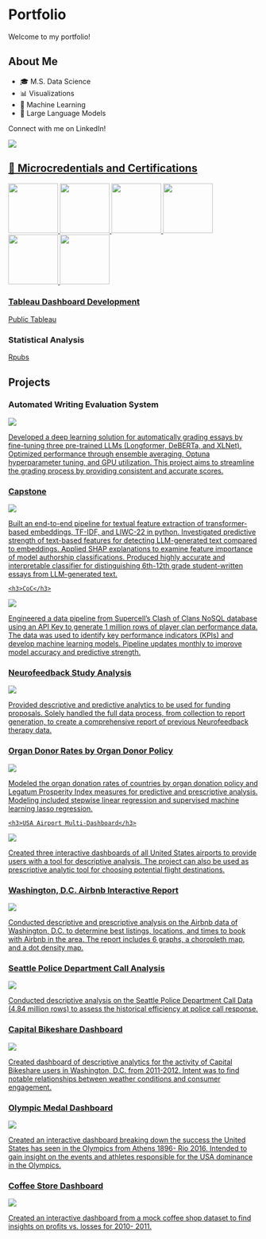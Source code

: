 # Portfolio
Welcome to my portfolio! 

## About Me

- 🎓 M.S. Data Science
- 📊 Visualizations
- 🤖 Machine Learning
- 🧠 Large Language Models

Connect with me on LinkedIn!

<a href="https://www.linkedin.com/in/nolan-clark-a64bb11b3" /> <img src="https://img.shields.io/badge/LinkedIn-0077B5?style=for-the-badge&logo=linkedin&logoColor=white" />

## 🏅 Microcredentials and Certifications
<div id="badges">
  <a href="https://www.credly.com/badges/23ffda28-43da-46e1-805a-45921bc853ad/public_url"/>
    <img src="assets/AWS.png" width="100" height="100"/>

  <a href="https://www.credly.com/badges/e756d768-2b66-4798-bdff-56fb3adf9b97/public_url"/>
    <img src="assets/SAS_BI.png" width="100" height="100"/>

  <a href="https://api.badgr.io/public/assertions/cBcL_EjlS8ejNJHTCBrbKA"/>
    <img src="assets/python_viz.png" width="100" height="100"/>

  <a href="https://api.badgr.io/public/assertions/Mo60voI8QpaLSmW4RLp48w"/>
    <img src="assets/R_viz.png" width="100" height="100"/>

  <a href="https://api.badgr.io/public/assertions/0DgTfgsDQp-_PwTj2dnNGA"/>
    <img src="assets/Tableau_viz.png" width="100" height="100"/>

  <a href="https://api.badgr.io/public/assertions/suGn5YLtSg6u0uTlhEj9ng"/>
    <img src="assets/SQL.png" width="100" height="100"/>

</div>

### Tableau Dashboard Development
 <a href="https://public.tableau.com/app/profile/nolan.clark/vizzes">Public Tableau</a>
 
### Statistical Analysis
<a href="https://rpubs.com/Nolan_Clark">Rpubs</a>

## Projects
<div id="badges">
  <h3>Automated Writing Evaluation System </h3>
  <a href="https://github.com/nolan-clark/Automated-Essay-Scoring-2.0"/>
    <img src="assets/AES.png"/>
 <p>Developed a deep learning solution for automatically grading essays by fine-tuning three pre-trained LLMs (Longformer, DeBERTa, and XLNet). Optimized performance through ensemble averaging, Optuna hyperparameter tuning, and GPU utilization. This project aims to streamline the grading process by providing consistent and accurate scores.</p>
    
   <h3>Capstone</h3>
  <a href="https://github.com/nolan-clark/Capstone"/>
    <img src="assets/Capstone.png"/>
 <p>Built an end-to-end pipeline for textual feature extraction of transformer-based embeddings, TF-IDF, and LIWC-22 in python. Investigated predictive strength of text-based features for detecting LLM-generated text compared to embeddings. Applied SHAP explanations to examine feature importance of model authorship classifications. Produced highly accurate and interpretable classifier for distinguishing 6th-12th grade student-written essays from LLM-generated text.</p>
   
    <h3>CoC</h3>
  <a href="https://github.com/nolan-clark/Clash-of-Clans-CWL-ML"/>
    <img src="assets/clash.png"/>
  <p>Engineered a data pipeline from Supercell’s Clash of Clans NoSQL database using an API Key to generate 1 million rows of player clan performance data. The data was used to identify key performance indicators (KPIs) and develop machine learning models. Pipeline updates monthly to improve model accuracy and predictive strength.</p>
  
   <h3>Neurofeedback Study Analysis</h3>
  <a href="https://rpubs.com/Nolan_Clark/1037116"/>
    <img src="assets/NFB.png"/>
  <p>Provided descriptive and predictive analytics to be used for funding proposals. Solely handled the full data
process, from collection to report generation, to create a comprehensive report of previous Neurofeedback
therapy data.</p>
    
   <h3>Organ Donor Rates by Organ Donor Policy</h3>
  <a href="https://rpubs.com/Nolan_Clark/1005469"/>
    <img src="assets/DonorRates.png"/>
  <p>Modeled the organ donation rates of countries by organ donation policy and Legatum Prosperity Index measures
for predictive and prescriptive analysis. Modeling included stepwise linear regression and supervised machine
learning lasso regression.</p>
    
    <h3>USA Airport Multi-Dashboard</h3>
   <a href="https://public.tableau.com/app/profile/nolan.clark/viz/Airports_Assignment/Dashboard1"/>
    <img src="assets/AirportDash.png"/>
     <p>Created three interactive dashboards of all United States airports to provide users with a tool for descriptive
analysis. The project can also be used as prescriptive analytic tool for choosing potential flight destinations.</p>

   <h3>Washington, D.C. Airbnb Interactive Report</h3>
  <a href="https://rpubs.com/Nolan_Clark/885963"/>
    <img src="assets/heatmap.png"/>
  <p>Conducted descriptive and prescriptive analysis on the Airbnb data of Washington, D.C. to determine best
listings, locations, and times to book with Airbnb in the area. The report includes 6 graphs, a choropleth map, and
a dot density map.</p>
    
   <h3>Seattle Police Department Call Analysis</h3>
   <a href="https://rpubs.com/Nolan_Clark/870953"/>
    <img src="assets/Police.png"/>
     <p>Conducted descriptive analysis on the Seattle Police Department Call Data (4.84 million rows) to assess the
historical efficiency at police call response.</p>

     
   <h3>Capital Bikeshare Dashboard</h3>
   <a href="https://public.tableau.com/app/profile/nolan.clark/viz/BikeSharingVisualization_16407343099230/Dashboard1"/>
    <img src="assets/BikeDash.png"/>
     <p>Created dashboard of descriptive analytics for the activity of Capital Bikeshare users in Washington, D.C. from
2011-2012. Intent was to find notable relationships between weather conditions and consumer engagement.</p>
     
   <h3>Olympic Medal Dashboard</h3>
   <a href="https://public.tableau.com/app/profile/nolan.clark/viz/120yearsUSAOlympicHistory/Dashboard1"/>
    <img src="assets/OlypmicsDash.png"/>
     <p>Created an interactive dashboard breaking down the success the United States has seen in the Olympics from
Athens 1896- Rio 2016. Intended to gain insight on the events and athletes responsible for the USA dominance in
the Olympics.</p>
     
   <h3>Coffee Store Dashboard</h3>
   <a href="https://public.tableau.com/app/profile/nolan.clark/viz/CoffeeStoreTabeauVisualizationsAssignment1nolanclark/Dashboard2"/>
    <img src="assets/CoffeeDash.png"/>
     <p>Created an interactive dashboard from a mock coffee shop dataset to find insights on profits vs. losses for 2010-
2011.</p>

</div>

